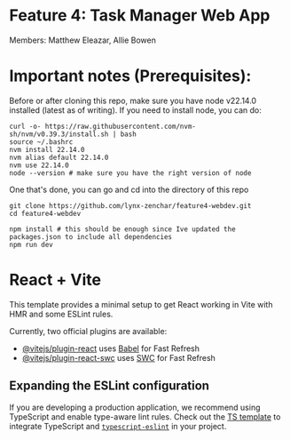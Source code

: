 # Feature 4: Task Manager Web App
Members: Matthew Eleazar, Allie Bowen

# Important notes (Prerequisites):

Before or after cloning this repo, make sure you have node v22.14.0 installed (latest as of writing).
If you need to install node, you can do:
```
curl -o- https://raw.githubusercontent.com/nvm-sh/nvm/v0.39.3/install.sh | bash
source ~/.bashrc
nvm install 22.14.0
nvm alias default 22.14.0
nvm use 22.14.0
node --version # make sure you have the right version of node
```

One that's done, you can go and cd into the directory of this repo

```
git clone https://github.com/lynx-zenchar/feature4-webdev.git
cd feature4-webdev
```

```
npm install # this should be enough since Ive updated the packages.json to include all dependencies
npm run dev
```


# React + Vite

This template provides a minimal setup to get React working in Vite with HMR and some ESLint rules.

Currently, two official plugins are available:

- [@vitejs/plugin-react](https://github.com/vitejs/vite-plugin-react/blob/main/packages/plugin-react/README.md) uses [Babel](https://babeljs.io/) for Fast Refresh
- [@vitejs/plugin-react-swc](https://github.com/vitejs/vite-plugin-react-swc) uses [SWC](https://swc.rs/) for Fast Refresh

## Expanding the ESLint configuration

If you are developing a production application, we recommend using TypeScript and enable type-aware lint rules. Check out the [TS template](https://github.com/vitejs/vite/tree/main/packages/create-vite/template-react-ts) to integrate TypeScript and [`typescript-eslint`](https://typescript-eslint.io) in your project.
